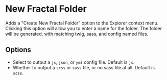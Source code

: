 # New Fractal Folder

Adds a "Create New Fractal Folder" option to the Explorer context menu. Clicking this option will allow you to enter a name for the folder. The folder will be generated, with matching twig, sass, and config named files.

## Options

- Select to output a `js`, `json`, or `yml` config file. Default is `js`.
- Whether to output a `scss` or `sass` file, or no sass file at all. Default is `scss`.